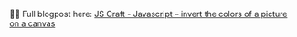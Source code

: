 👨‍💻 Full blogpost here: [JS Craft - Javascript – invert the colors of a picture on a canvas](https://www.js-craft.io/blog/javascript-invert-colors-of-picture-canvas/)